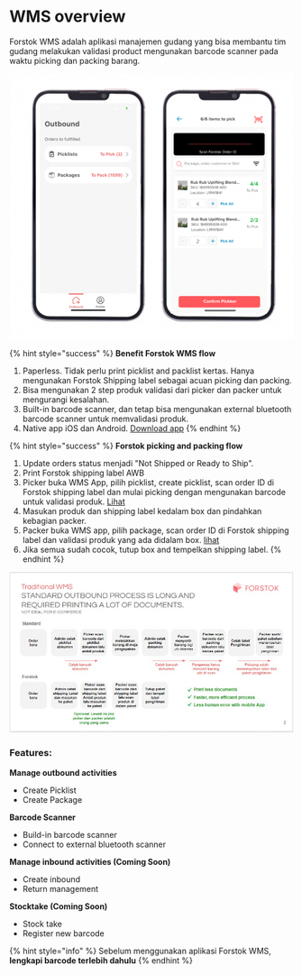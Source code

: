 # WMS overview

Forstok WMS adalah aplikasi manajemen gudang yang bisa membantu tim gudang melakukan validasi product mengunakan barcode scanner pada waktu picking dan packing barang.&#x20;

<img src="../../.gitbook/assets/Screen Shot 2022-03-22 at 4.42.12 PM (1).png" alt="" data-size="original">

{% hint style="success" %}
**Benefit Forstok WMS flow**

1. Paperless. Tidak perlu print picklist and packlist kertas. Hanya mengunakan Forstok Shipping label sebagai acuan picking dan packing.
2. Bisa mengunakan 2 step produk validasi dari picker dan packer untuk mengurangi kesalahan.&#x20;
3. Built-in barcode scanner, dan tetap bisa mengunakan external bluetooth barcode scanner untuk memvalidasi produk.
4. Native app iOS dan Android. [Download app](download-wms-app.md)
{% endhint %}

{% hint style="success" %}
**Forstok picking and packing flow**

1. &#x20;Update orders status menjadi "Not Shipped or Ready to Ship".&#x20;
2. Print Forstok shipping label AWB
3. Picker buka WMS App, pilih picklist, create picklist, scan order ID di Forstok shipping label dan mulai picking dengan mengunakan barcode untuk validasi produk. [Lihat](picklist.md)
4. Masukan produk dan shipping label kedalam box dan pindahkan kebagian packer.&#x20;
5. Packer buka WMS app, pilih package, scan order ID di Forstok shipping label dan  validasi produk yang ada didalam box. [lihat](package.md)
6. Jika semua sudah cocok, tutup box and tempelkan shipping label.
{% endhint %}

![](<../../.gitbook/assets/Screenshot 2022-03-28 094228.jpg>)

### Features:

&#x20;**Manage outbound activities**

* Create Picklist
* Create Package

**Barcode Scanner**

* Build-in barcode scanner
* Connect to external bluetooth scanner

**Manage inbound activities (Coming Soon)**

* Create inbound
* Return management

**Stocktake (Coming Soon)**

* Stock take
* Register new barcode

{% hint style="info" %}
Sebelum menggunakan aplikasi Forstok WMS,  **lengkapi barcode terlebih dahulu**
{% endhint %}

